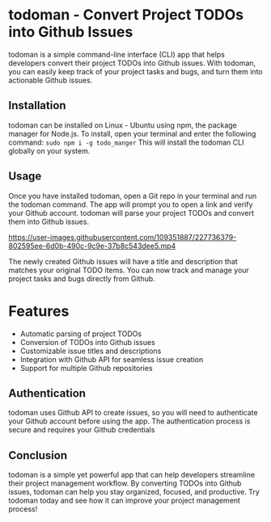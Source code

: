 # todoman - Convert Project TODOs into Github Issues

todoman is a simple command-line interface (CLI) app that helps developers convert their project TODOs into Github issues. With todoman, you can easily keep track of your project tasks and bugs, and turn them into actionable Github issues.

## Installation
todoman can be installed on Linux - Ubuntu using npm, the package manager for Node.js. To install, open your terminal and enter the following command:
`sudo npm i -g todo_manger`
This will install the todoman CLI globally on your system.

## Usage
Once you have installed todoman, open a Git repo in your terminal and run the todoman command. The app will prompt you to open a link and verify your Github account. todoman will parse your project TODOs and convert them into Github issues.

https://user-images.githubusercontent.com/109351887/227736379-802595ee-6d0b-490c-9c9e-37b8c543dee5.mp4

The newly created Github issues will have a title and description that matches your original TODO items. You can now track and manage your project tasks and bugs directly from Github.

# Features
- Automatic parsing of project TODOs
- Conversion of TODOs into Github issues
- Customizable issue titles and descriptions
- Integration with Github API for seamless issue creation
- Support for multiple Github repositories

## Authentication
todoman uses Github API to create issues, so you will need to authenticate your Github account before using the app. The authentication process is secure and requires your Github credentials

## Conclusion
todoman is a simple yet powerful app that can help developers streamline their project management workflow. By converting TODOs into Github issues, todoman can help you stay organized, focused, and productive. Try todoman today and see how it can improve your project management process!

